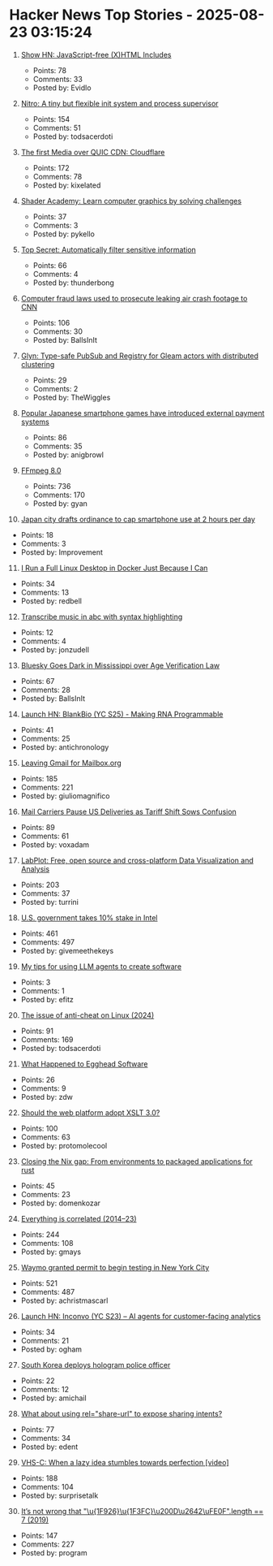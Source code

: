 # Hacker News Top Stories - 2025-08-23 03:15:24

1. [Show HN: JavaScript-free (X)HTML Includes](https://github.com/Evidlo/xsl-website)
   - Points: 78
   - Comments: 33
   - Posted by: Evidlo

2. [Nitro: A tiny but flexible init system and process supervisor](https://git.vuxu.org/nitro/about/)
   - Points: 154
   - Comments: 51
   - Posted by: todsacerdoti

3. [The first Media over QUIC CDN: Cloudflare](https://moq.dev/blog/first-cdn/)
   - Points: 172
   - Comments: 78
   - Posted by: kixelated

4. [Shader Academy: Learn computer graphics by solving challenges](https://shaderacademy.com/)
   - Points: 37
   - Comments: 3
   - Posted by: pykello

5. [Top Secret: Automatically filter sensitive information](https://thoughtbot.com/blog/top-secret)
   - Points: 66
   - Comments: 4
   - Posted by: thunderbong

6. [Computer fraud laws used to prosecute leaking air crash footage to CNN](https://www.techdirt.com/2025/08/22/investigators-used-terrible-computer-fraud-laws-to-ensure-people-were-punished-for-leaking-air-crash-footage-to-cnn/)
   - Points: 106
   - Comments: 30
   - Posted by: BallsInIt

7. [Glyn: Type-safe PubSub and Registry for Gleam actors with distributed clustering](https://github.com/mbuhot/glyn)
   - Points: 29
   - Comments: 2
   - Posted by: TheWiggles

8. [Popular Japanese smartphone games have introduced external payment systems](https://english.kyodonews.net/articles/-/59689)
   - Points: 86
   - Comments: 35
   - Posted by: anigbrowl

9. [FFmpeg 8.0](https://ffmpeg.org/index.html#pr8.0)
   - Points: 736
   - Comments: 170
   - Posted by: gyan

10. [Japan city drafts ordinance to cap smartphone use at 2 hours per day](https://english.kyodonews.net/articles/-/59582)
   - Points: 18
   - Comments: 3
   - Posted by: Improvement

11. [I Run a Full Linux Desktop in Docker Just Because I Can](https://www.howtogeek.com/i-run-a-full-linux-desktop-in-docker-just-because-i-can/)
   - Points: 34
   - Comments: 13
   - Posted by: redbell

12. [Transcribe music in abc with syntax highlighting](https://fugue-state.io/app?project=24024aab-22f1-43cc-abef-c1647cc59597)
   - Points: 12
   - Comments: 4
   - Posted by: jonzudell

13. [Bluesky Goes Dark in Mississippi over Age Verification Law](https://www.wired.com/story/bluesky-goes-dark-in-mississippi-age-verification/)
   - Points: 67
   - Comments: 28
   - Posted by: BallsInIt

14. [Launch HN: BlankBio (YC S25) - Making RNA Programmable](undefined)
   - Points: 41
   - Comments: 25
   - Posted by: antichronology

15. [Leaving Gmail for Mailbox.org](https://giuliomagnifico.blog/post/2025-08-18-leaving-gmail/)
   - Points: 185
   - Comments: 221
   - Posted by: giuliomagnifico

16. [Mail Carriers Pause US Deliveries as Tariff Shift Sows Confusion](https://www.bloomberg.com/news/articles/2025-08-21/global-mail-services-halt-us-deliveries-ahead-of-de-minimis-end)
   - Points: 89
   - Comments: 61
   - Posted by: voxadam

17. [LabPlot: Free, open source and cross-platform Data Visualization and Analysis](https://labplot.org/)
   - Points: 203
   - Comments: 37
   - Posted by: turrini

18. [U.S. government takes 10% stake in Intel](https://www.cnbc.com/2025/08/22/intel-goverment-equity-stake.html)
   - Points: 461
   - Comments: 497
   - Posted by: givemeethekeys

19. [My tips for using LLM agents to create software](https://efitz-thoughts.blogspot.com/2025/08/my-experience-creating-software-with_22.html)
   - Points: 3
   - Comments: 1
   - Posted by: efitz

20. [The issue of anti-cheat on Linux (2024)](https://tulach.cc/the-issue-of-anti-cheat-on-linux/)
   - Points: 91
   - Comments: 169
   - Posted by: todsacerdoti

21. [What Happened to Egghead Software](https://dfarq.homeip.net/what-happened-to-egghead-software/)
   - Points: 26
   - Comments: 9
   - Posted by: zdw

22. [Should the web platform adopt XSLT 3.0?](https://github.com/whatwg/html/issues/11578)
   - Points: 100
   - Comments: 63
   - Posted by: protomolecool

23. [Closing the Nix gap: From environments to packaged applications for rust](https://devenv.sh/blog/2025/08/22/closing-the-nix-gap-from-environments-to-packaged-applications-for-rust/)
   - Points: 45
   - Comments: 23
   - Posted by: domenkozar

24. [Everything is correlated (2014–23)](https://gwern.net/everything)
   - Points: 244
   - Comments: 108
   - Posted by: gmays

25. [Waymo granted permit to begin testing in New York City](https://www.cnbc.com/2025/08/22/waymo-permit-new-york-city-nyc-rides.html)
   - Points: 521
   - Comments: 487
   - Posted by: achristmascarl

26. [Launch HN: Inconvo (YC S23) – AI agents for customer-facing analytics](undefined)
   - Points: 34
   - Comments: 21
   - Posted by: ogham

27. [South Korea deploys hologram police officer](https://www.scmp.com/week-asia/lifestyle-culture/article/3322654/south-korea-deploys-hologram-police-officer-fight-crime-and-its-working)
   - Points: 22
   - Comments: 12
   - Posted by: amichail

28. [What about using rel="share-url" to expose sharing intents?](https://shkspr.mobi/blog/2025/08/what-about-using-relshare-url-to-expose-sharing-intents/)
   - Points: 77
   - Comments: 34
   - Posted by: edent

29. [VHS-C: When a lazy idea stumbles towards perfection [video]](https://www.youtube.com/watch?v=HFYWHeBhYbM)
   - Points: 188
   - Comments: 104
   - Posted by: surprisetalk

30. [It’s not wrong that "\u{1F926}\u{1F3FC}\u200D\u2642\uFE0F".length == 7 (2019)](https://hsivonen.fi/string-length/)
   - Points: 147
   - Comments: 227
   - Posted by: program


